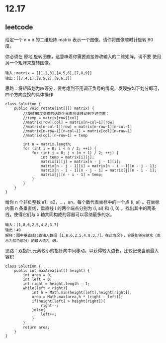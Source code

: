 # 12.17
## leetcode
给定一个 n × n 的二维矩阵 matrix 表示一个图像。请你将图像顺时针旋转 90 度。

你必须在 原地 旋转图像，这意味着你需要直接修改输入的二维矩阵。请不要 使用另一个矩阵来旋转图像。

```
输入：matrix = [[1,2,3],[4,5,6],[7,8,9]]
输出：[[7,4,1],[8,5,2],[9,6,3]]
```

思路：将矩阵划为四等分，要考虑到不用调正负号的情况，发现按如下划分即可，四个方向变换的具体操作

```
class Solution {
    public void rotate(int[][] matrix) {
        //旋转90度交换的话四个元素应该移动到下述位置：
        //temp = matrix[row][col]
        //matrix[row][col] = matrix[n−col−1][row]
        //matrix[n−col−1][row] = matrix[n−row−1][n−col−1]
        //matrix[n−row−1][n−col−1] = matrix[col][n−row−1]
        //matrix[col][n−row−1] = temp
        
        int n = matrix.length;
        for (int i = 0; i < n / 2; ++i) {
            for (int j = 0; j < (n + 1) / 2; ++j) {
                int temp = matrix[i][j];
                matrix[i][j] = matrix[n - j - 1][i];
                matrix[n - j - 1][i] = matrix[n - i - 1][n - j - 1];
                matrix[n - i - 1][n - j - 1] = matrix[j][n - i - 1];
                matrix[j][n - i - 1] = temp;
            }
        }
    }
}
```


给你 n 个非负整数 a1，a2，...，an，每个数代表坐标中的一个点 (i, ai) 。在坐标内画 n 条垂直线，垂直线 i 的两个端点分别为 (i, ai) 和 (i, 0) 。找出其中的两条线，使得它们与 x 轴共同构成的容器可以容纳最多的水。

```
输入：[1,8,6,2,5,4,8,3,7]
输出：49 
解释：图中垂直线代表输入数组 [1,8,6,2,5,4,8,3,7]。在此情况下，容器能够容纳水（表示为蓝色部分）的最大值为 49。
```

思路：双指针,元素较小的指针向中间移动，以获得较大边长，比较记录当前最大容积


```
class Solution {
    public int maxArea(int[] height) {
        int area = 0;
        int left = 0;
        int right = height.length - 1;
        while(left < right){
            int h = Math.min(height[left],height[right]);
            area = Math.max(area,h * (right - left));
            if(height[left] > height[right]){
                right--;
            }else{
                left++;
            }
        }
        return area;
    }
}
```

